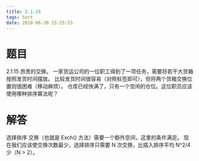 ```yaml
---
title: 2.1.15
tags: Sort
date: 2018-06-30 15:25:53
---
```


# 题目

2.1.15
昂贵的交换。 
一家货运公司的一位职工得到了一项任务，需要将若干大货箱按照发货时间摆放。
比较发货时间很容易（对照标签即可），但将两个货箱交换位置则很困难（移动麻烦）。
仓库已经快满了，只有一个空闲的仓位。这位职员应该使用哪种排序算法呢？

# 解答

选择排序
交换（也就是 Exch() 方法）需要一个额外空间，这里的条件满足。 
现在我们应该使交换次数最少，选择排序只需要 N 次交换，比插入排序平均 N^2/4 少（N > 2）。